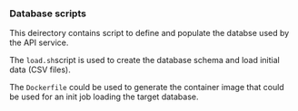 ### Database scripts

This deirectory contains script to define and populate the databse used by the API service.

The `load.sh`script is used to create the database schema and load initial data (CSV files).

The `Dockerfile` could be used to generate the container image that could be used for an init job loading the target database. 
